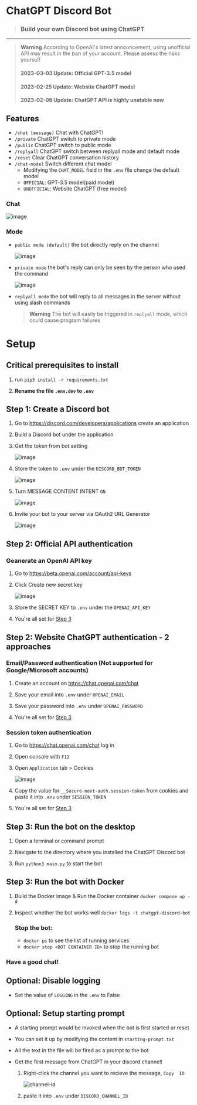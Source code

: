 # ChatGPT Discord Bot

> ### Build your own Discord bot using ChatGPT
---
> **Warning**
>According to OpenAI's latest announcement, using unofficial API may result in the ban of your account. Please assess the risks yourself
>
> #### 2023-03-03 Update: Official GPT-3.5 model
> #### 2023-02-25 Update: Website ChatGPT model
> #### 2023-02-08 Update: ChatGPT API is highly unstable now

## Features

* `/chat [message]` Chat with ChatGPT!
* `/private` ChatGPT switch to private mode
* `/public`  ChatGPT switch to public  mode
* `/replyall`  ChatGPT switch between replyall mode and default mode
* `/reset` Clear ChatGPT conversation history
* `/chat-model` Switch different chat model
   -  Modifying the `CHAT_MODEL` field in the `.env` file change the default model
   - `OFFICIAL`: GPT-3.5 model(paid model)
   - `UNOFFICIAL`: Website ChatGPT (free model)

### Chat

![image](https://user-images.githubusercontent.com/89479282/206497774-47d960cd-1aeb-4fba-9af5-1f9d6ff41f00.gif)

### Mode

* `public mode (default)`  the bot directly reply on the channel

  ![image](https://user-images.githubusercontent.com/89479282/206565977-d7c5d405-fdb4-4202-bbdd-715b7c8e8415.gif)

* `private mode` the bot's reply can only be seen by the person who used the command

  ![image](https://user-images.githubusercontent.com/89479282/206565873-b181e600-e793-4a94-a978-47f806b986da.gif)

* `replyall mode` the bot will reply to all messages in the server without using slash commands

   > **Warning**
   > The bot will easily be triggered in `replyall` mode, which could cause program failures

# Setup

## Critical prerequisites to install

1. run `pip3 install -r requirements.txt`

2. **Rename the file `.env.dev` to `.env`**

## Step 1: Create a Discord bot

1. Go to https://discord.com/developers/applications create an application
2. Build a Discord bot under the application
3. Get the token from bot setting

   ![image](https://user-images.githubusercontent.com/89479282/205949161-4b508c6d-19a7-49b6-b8ed-7525ddbef430.png)
4. Store the token to `.env` under the `DISCORD_BOT_TOKEN`

   ![image](https://user-images.githubusercontent.com/89479282/222657855-46f7011d-e6d1-4144-9496-3ed4e28a0f1a.png)

5. Turn MESSAGE CONTENT INTENT `ON`

   ![image](https://user-images.githubusercontent.com/89479282/205949323-4354bd7d-9bb9-4f4b-a87e-deb9933a89b5.png)

6. Invite your bot to your server via OAuth2 URL Generator

   ![image](https://user-images.githubusercontent.com/89479282/205949600-0c7ddb40-7e82-47a0-b59a-b089f929d177.png)
## Step 2: Official API authentication

### Geanerate an OpenAI API key
1. Go to https://beta.openai.com/account/api-keys

2. Click Create new secret key

   ![image](https://user-images.githubusercontent.com/89479282/207970699-2e0cb671-8636-4e27-b1f3-b75d6db9b57e.PNG)

3. Store the SECRET KEY to `.env` under the `OPENAI_API_KEY`

4. You're all set for [Step 3](#step-3-run-the-bot-on-the-desktop)

## Step 2: Website ChatGPT authentication - 2 approaches

### Email/Password authentication (Not supported for Google/Microsoft accounts)
1. Create an account on https://chat.openai.com/chat

2. Save your email into `.env` under `OPENAI_EMAIL`

3. Save your password into `.env` under `OPENAI_PASSWORD`

4. You're all set for [Step 3](#step-3-run-the-bot-on-the-desktop)

### Session token authentication
1. Go to https://chat.openai.com/chat log in

2. Open console with `F12`

2. Open `Application` tab > Cookies

    ![image](https://user-images.githubusercontent.com/36258159/205494773-32ef651a-994d-435a-9f76-a26699935dac.png)

3. Copy the value for `__Secure-next-auth.session-token` from cookies and paste it into `.env` under `SESSION_TOKEN`

4. You're all set for [Step 3](#step-3-run-the-bot-on-the-desktop)

## Step 3: Run the bot on the desktop

1. Open a terminal or command prompt

2. Navigate to the directory where you installed the ChatGPT Discord bot

3. Run `python3 main.py` to start the bot

## Step 3: Run the bot with Docker

1. Build the Docker image & Run the Docker container `docker compose up -d`

2. Inspect whether the bot works well `docker logs -t chatgpt-discord-bot`

   ### Stop the bot:

   * `docker ps` to see the list of running services
   * `docker stop <BOT CONTAINER ID>` to stop the running bot

### Have a good chat!
## Optional: Disable logging

* Set the value of `LOGGING` in the `.env` to False
## Optional: Setup starting prompt

* A starting prompt would be invoked when the bot is first started or reset
* You can set it up by modifying the content in `starting-prompt.txt`
* All the text in the file will be fired as a prompt to the bot  
* Get the first message from ChatGPT in your discord channel!

   1. Right-click the channel you want to recieve the message, `Copy  ID`

        ![channel-id](https://user-images.githubusercontent.com/89479282/207697217-e03357b3-3b3d-44d0-b880-163217ed4a49.PNG)

   2. paste it into `.env` under `DISCORD_CHANNEL_ID`

